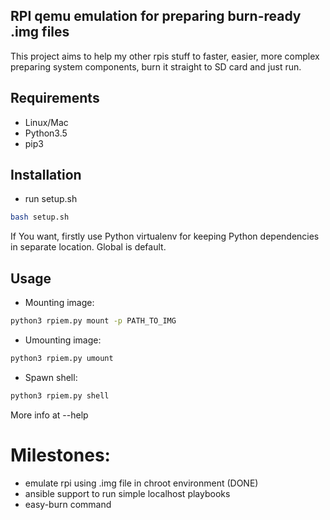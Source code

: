 ## RPI qemu emulation for preparing burn-ready .img files 

This project aims to help my other rpis stuff to faster, easier, more complex preparing system components, burn it straight to SD card and just run.


## Requirements

* Linux/Mac
* Python3.5
* pip3


## Installation

* run setup.sh
```sh
bash setup.sh
```

If You want, firstly use Python virtualenv for keeping Python dependencies in separate location. Global is default.


## Usage

* Mounting image:
```sh
python3 rpiem.py mount -p PATH_TO_IMG
```

* Umounting image:
```sh
python3 rpiem.py umount
```

* Spawn shell:
```sh
python3 rpiem.py shell
```

More info at --help

# Milestones:
* emulate rpi using .img file in chroot environment (DONE)
* ansible support to run simple localhost playbooks
* easy-burn command
